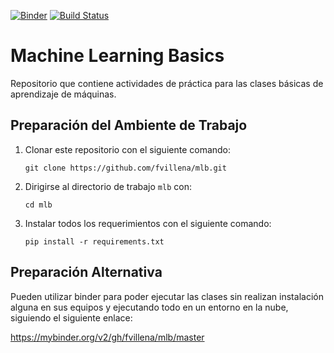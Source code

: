 [![Binder](https://mybinder.org/badge_logo.svg)](https://mybinder.org/v2/gh/fvillena/mlb/master) [![Build Status](https://travis-ci.org/fvillena/mlb.svg?branch=master)](https://travis-ci.org/fvillena/mlb)

# Machine Learning Basics

Repositorio que contiene actividades de práctica para las clases básicas de aprendizaje de máquinas.

## Preparación del Ambiente de Trabajo

1. Clonar este repositorio con el siguiente comando:

      ``git clone https://github.com/fvillena/mlb.git``

2. Dirigirse al directorio de trabajo ``mlb`` con:

      ``cd mlb``

3. Instalar todos los requerimientos con el siguiente comando:

      ``pip install -r requirements.txt``

## Preparación Alternativa

Pueden utilizar binder para poder ejecutar las clases sin realizan instalación alguna en sus equipos y ejecutando todo en un entorno en la nube, siguiendo el siguiente enlace:

https://mybinder.org/v2/gh/fvillena/mlb/master
